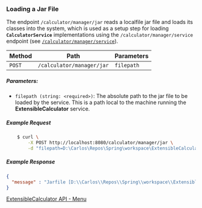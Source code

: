 ### Loading a Jar File

The endpoint `/calculator/manager/jar` reads a localfile jar file and loads its classes into the system,
 which is used as a setup step for loading **`CalculatorService`** implementations using the
 `/calculator/manager/service` endpoint (see [`/calculator/manager/service`](./calculator_manager_service.md)).

| Method | Path                       | Parameters         |
| ------ | -------------------------- | ------------------ |
| `POST`  | `/calculator/manager/jar`  | `filepath`        |

##### Parameters:
* `filepath (string: <required>)`: The absolute path to the jar file to be loaded by the service. This
 is a path local to the machine running the **ExtensibleCalculator** service.

##### Example Request
  
```bash
    $ curl \
        -X POST http://localhost:8080/calculator/manager/jar \
        -d "filepath=D:\Carlos\Repos\Spring\workspace\ExtensibleCalculatorMaster\ExponentialServices\target\ExponentialServices-1.0.0.jar"
```

##### Example Response
  
```json
{
  "message" : "Jarfile [D:\\Carlos\\Repos\\Spring\\workspace\\ExtensibleCalculatorMaster\\ExponentialServices\\target\\ExponentialServices-1.0.0.jar] loaded successfully!"
}
```

[ExtensibleCalculator API - Menu](./API_menu.md)